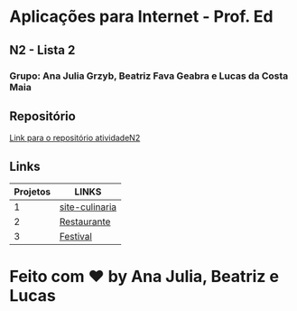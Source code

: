 # Aplicações para Internet - Prof. Ed
## N2 - Lista 2
### Grupo: Ana Julia Grzyb, Beatriz Fava Geabra e Lucas da Costa Maia

## Repositório
<a href="https://github.com/LucasdaCostaMaia/atividadeN2" target="_blank">Link para o repositório atividadeN2</a>

## Links

| Projetos | LINKS |
| ------ | ------ |
| 1 | <a href="https://lucasdacostamaia.github.io/atividadeN2/Culinaria/site-culinaria" target="_blank">site-culinaria</a> |
| 2 | <a href="https://lucasdacostamaia.github.io/atividadeN2/Restaurante/" target="_blank">Restaurante</a> |
| 3 | <a href="https://lucasdacostamaia.github.io/atividadeN2/Festival/3hotsite" target="_blank">Festival</a> |


# Feito com ❤️ by Ana Julia, Beatriz e Lucas
